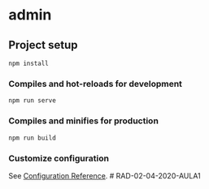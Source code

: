 # admin

## Project setup
```
npm install
```

### Compiles and hot-reloads for development
```
npm run serve
```

### Compiles and minifies for production
```
npm run build
```

### Customize configuration
See [Configuration Reference](https://cli.vuejs.org/config/).
#   R A D - 0 2 - 0 4 - 2 0 2 0 - A U L A 1  
 